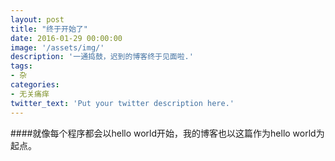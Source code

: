 ```yaml
---
layout: post
title: "终于开始了"
date: 2016-01-29 00:00:00
image: '/assets/img/'
description: '一通捣鼓，迟到的博客终于见面啦.'
tags:
- 杂
categories:
- 无关痛痒
twitter_text: 'Put your twitter description here.'
---
```

####就像每个程序都会以hello world开始，我的博客也以这篇作为hello world为起点。
